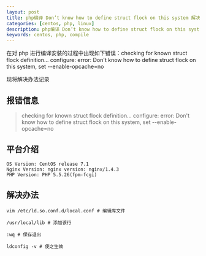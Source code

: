 ```yaml
---
layout: post
title: php编译 Don’t know how to define struct flock on this system 解决办法
categories: [centos, php, linux]
description: php编译 Don’t know how to define struct flock on this system 解决办法
keywords: centos, php, compile
---
```


在对 php 进行编译安装的过程中出现如下错误：checking for known struct flock definition... configure: error: Don't know how to define struct flock on this system, set --enable-opcache=no

现将解决办法记录

## 报错信息

>checking for known struct flock definition... configure: error: Don't know how to define struct flock on this system, set --enable-opcache=no

## 平台介绍

```shell
OS Version: CentOS release 7.1
Nginx Version: nginx version: nginx/1.4.3
PHP Version: PHP 5.5.26(fpm-fcgi)
```

## 解决办法

```shell
vim /etc/ld.so.conf.d/local.conf # 编辑库文件

/usr/local/lib # 添加该行

:wq # 保存退出

ldconfig -v # 使之生效
```
